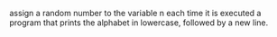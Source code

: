 assign a random number to the variable n each time it is executed
a program that prints the alphabet in lowercase, followed by a new line.
